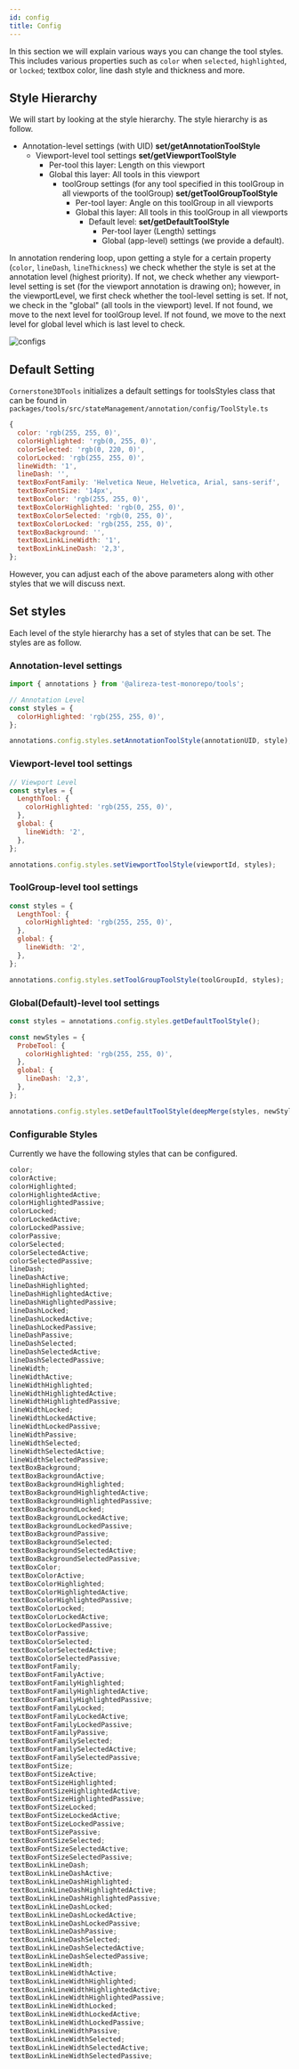 ```yaml
---
id: config
title: Config
---
```


In this section we will explain various ways you can change the tool styles. This
includes various properties such as `color` when `selected`, `highlighted`, or `locked`;
textbox color, line dash style and thickness and more.

## Style Hierarchy

We will start by looking at the style hierarchy. The style hierarchy is as follow.

- Annotation-level settings (with UID) **set/getAnnotationToolStyle**
  - Viewport-level tool settings **set/getViewportToolStyle**
    - Per-tool this layer: Length on this viewport
    - Global this layer: All tools in this viewport
      - toolGroup settings (for any tool specified in this toolGroup in all viewports of the toolGroup) **set/getToolGroupToolStyle**
        - Per-tool layer: Angle on this toolGroup in all viewports
        - Global this layer: All tools in this toolGroup in all viewports
          - Default level: **set/getDefaultToolStyle**
            - Per-tool layer (Length) settings
            - Global (app-level) settings (we provide a default).

In annotation rendering loop, upon getting a style for a certain property (`color`, `lineDash`, `lineThickness`)
we check whether the style is set at the annotation level (highest priority).
If not, we check whether any viewport-level setting is set (for the viewport annotation is drawing on); however,
in the viewportLevel, we first check whether the tool-level setting is set. If not, we check in the "global" (all tools in the viewport) level.
If not found, we move to the next level for toolGroup level. If not found, we move to the next level for global level which is last
level to check.

![configs](../../../assets/configs.png)

## Default Setting

`Cornerstone3DTools` initializes a default settings for toolsStyles class that can be found in `packages/tools/src/stateManagement/annotation/config/ToolStyle.ts`

```js
{
  color: 'rgb(255, 255, 0)',
  colorHighlighted: 'rgb(0, 255, 0)',
  colorSelected: 'rgb(0, 220, 0)',
  colorLocked: 'rgb(255, 255, 0)',
  lineWidth: '1',
  lineDash: '',
  textBoxFontFamily: 'Helvetica Neue, Helvetica, Arial, sans-serif',
  textBoxFontSize: '14px',
  textBoxColor: 'rgb(255, 255, 0)',
  textBoxColorHighlighted: 'rgb(0, 255, 0)',
  textBoxColorSelected: 'rgb(0, 255, 0)',
  textBoxColorLocked: 'rgb(255, 255, 0)',
  textBoxBackground: '',
  textBoxLinkLineWidth: '1',
  textBoxLinkLineDash: '2,3',
};
```

However, you can adjust each of the above parameters along with other styles that we will discuss next.

## Set styles

Each level of the style hierarchy has a set of styles that can be set. The styles are as follow.

### Annotation-level settings

```js
import { annotations } from '@alireza-test-monorepo/tools';

// Annotation Level
const styles = {
  colorHighlighted: 'rgb(255, 255, 0)',
};

annotations.config.styles.setAnnotationToolStyle(annotationUID, style);
```

### Viewport-level tool settings

```js
// Viewport Level
const styles = {
  LengthTool: {
    colorHighlighted: 'rgb(255, 255, 0)',
  },
  global: {
    lineWidth: '2',
  },
};

annotations.config.styles.setViewportToolStyle(viewportId, styles);
```

### ToolGroup-level tool settings

```js
const styles = {
  LengthTool: {
    colorHighlighted: 'rgb(255, 255, 0)',
  },
  global: {
    lineWidth: '2',
  },
};

annotations.config.styles.setToolGroupToolStyle(toolGroupId, styles);
```

### Global(Default)-level tool settings

```js
const styles = annotations.config.styles.getDefaultToolStyle();

const newStyles = {
  ProbeTool: {
    colorHighlighted: 'rgb(255, 255, 0)',
  },
  global: {
    lineDash: '2,3',
  },
};

annotations.config.styles.setDefaultToolStyle(deepMerge(styles, newStyles));
```

### Configurable Styles

Currently we have the following styles that can be configured.

```js
color;
colorActive;
colorHighlighted;
colorHighlightedActive;
colorHighlightedPassive;
colorLocked;
colorLockedActive;
colorLockedPassive;
colorPassive;
colorSelected;
colorSelectedActive;
colorSelectedPassive;
lineDash;
lineDashActive;
lineDashHighlighted;
lineDashHighlightedActive;
lineDashHighlightedPassive;
lineDashLocked;
lineDashLockedActive;
lineDashLockedPassive;
lineDashPassive;
lineDashSelected;
lineDashSelectedActive;
lineDashSelectedPassive;
lineWidth;
lineWidthActive;
lineWidthHighlighted;
lineWidthHighlightedActive;
lineWidthHighlightedPassive;
lineWidthLocked;
lineWidthLockedActive;
lineWidthLockedPassive;
lineWidthPassive;
lineWidthSelected;
lineWidthSelectedActive;
lineWidthSelectedPassive;
textBoxBackground;
textBoxBackgroundActive;
textBoxBackgroundHighlighted;
textBoxBackgroundHighlightedActive;
textBoxBackgroundHighlightedPassive;
textBoxBackgroundLocked;
textBoxBackgroundLockedActive;
textBoxBackgroundLockedPassive;
textBoxBackgroundPassive;
textBoxBackgroundSelected;
textBoxBackgroundSelectedActive;
textBoxBackgroundSelectedPassive;
textBoxColor;
textBoxColorActive;
textBoxColorHighlighted;
textBoxColorHighlightedActive;
textBoxColorHighlightedPassive;
textBoxColorLocked;
textBoxColorLockedActive;
textBoxColorLockedPassive;
textBoxColorPassive;
textBoxColorSelected;
textBoxColorSelectedActive;
textBoxColorSelectedPassive;
textBoxFontFamily;
textBoxFontFamilyActive;
textBoxFontFamilyHighlighted;
textBoxFontFamilyHighlightedActive;
textBoxFontFamilyHighlightedPassive;
textBoxFontFamilyLocked;
textBoxFontFamilyLockedActive;
textBoxFontFamilyLockedPassive;
textBoxFontFamilyPassive;
textBoxFontFamilySelected;
textBoxFontFamilySelectedActive;
textBoxFontFamilySelectedPassive;
textBoxFontSize;
textBoxFontSizeActive;
textBoxFontSizeHighlighted;
textBoxFontSizeHighlightedActive;
textBoxFontSizeHighlightedPassive;
textBoxFontSizeLocked;
textBoxFontSizeLockedActive;
textBoxFontSizeLockedPassive;
textBoxFontSizePassive;
textBoxFontSizeSelected;
textBoxFontSizeSelectedActive;
textBoxFontSizeSelectedPassive;
textBoxLinkLineDash;
textBoxLinkLineDashActive;
textBoxLinkLineDashHighlighted;
textBoxLinkLineDashHighlightedActive;
textBoxLinkLineDashHighlightedPassive;
textBoxLinkLineDashLocked;
textBoxLinkLineDashLockedActive;
textBoxLinkLineDashLockedPassive;
textBoxLinkLineDashPassive;
textBoxLinkLineDashSelected;
textBoxLinkLineDashSelectedActive;
textBoxLinkLineDashSelectedPassive;
textBoxLinkLineWidth;
textBoxLinkLineWidthActive;
textBoxLinkLineWidthHighlighted;
textBoxLinkLineWidthHighlightedActive;
textBoxLinkLineWidthHighlightedPassive;
textBoxLinkLineWidthLocked;
textBoxLinkLineWidthLockedActive;
textBoxLinkLineWidthLockedPassive;
textBoxLinkLineWidthPassive;
textBoxLinkLineWidthSelected;
textBoxLinkLineWidthSelectedActive;
textBoxLinkLineWidthSelectedPassive;
```
